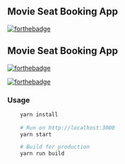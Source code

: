## Movie Seat Booking App
[![forthebadge](https://forthebadge.com/images/badges/made-with-javascript.svg)](https://forthebadge.com)

## Movie Seat Booking App
[![forthebadge](https://forthebadge.com/images/badges/made-with-javascript.svg)](https://forthebadge.com) 

[![forthebadge](https://forthebadge.com/images/badges/check-it-out.svg)](https://react-movie-seat-booking.now.sh/)

### Usage
```bash
    yarn install
    
    # Run on http://localhost:3000
    yarn start

    # Build for production
    yarn run build
```




